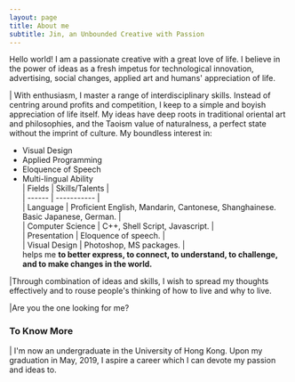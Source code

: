 ```yaml
---
layout: page
title: About me
subtitle: Jin, an Unbounded Creative with Passion
---
```



Hello world! I am a passionate creative with a great love of life. I believe in the power of ideas as a fresh impetus for technological innovation, advertising, social changes, applied art and humans' appreciation of life.


| With enthusiasm, I master a range of interdisciplinary skills. Instead of centring around profits and competition, I keep to a simple and boyish appreciation of life itself. My ideas have deep roots in traditional oriental art and philosophies, and the Taoism value of naturalness, a perfect state without the imprint of culture. My boundless interest in:  
* Visual Design  
* Applied Programming  
* Eloquence of Speech  
* Multi-lingual Ability  
| Fields | Skills/Talents |  
| ------ | ----------- |  
| Language | Proficient English, Mandarin, Cantonese, Shanghainese. Basic Japanese, German. |  
| Computer Science | C++, Shell Script, Javascript. |  
| Presentation | Eloquence of speech. |  
| Visual Design | Photoshop, MS packages. |  
helps me **to better express, to connect, to understand, to challenge, and to make changes in the world.**

|Through combination of ideas and skills, I wish to spread my thoughts effectively and to rouse people's thinking of how to live and why to live.

|Are you the one looking for me?

### To Know More

| I'm now an undergraduate in the University of Hong Kong. Upon my graduation in May, 2019, I aspire a career which I can devote my passion and ideas to.
